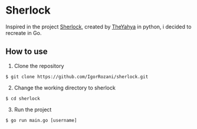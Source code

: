 # Sherlock
Inspired in the project [Sherlock](https://github.com/TheYahya/sherlock), created by [TheYahya](https://github.com/TheYahya) in python, i decided to recreate in Go.

## How to use

1. Clone the repository 
```
$ git clone https://github.com/IgorRozani/sherlock.git
```

2. Change the working directory to sherlock
```
$ cd sherlock
```

3. Run the project
```
$ go run main.go [username]
```